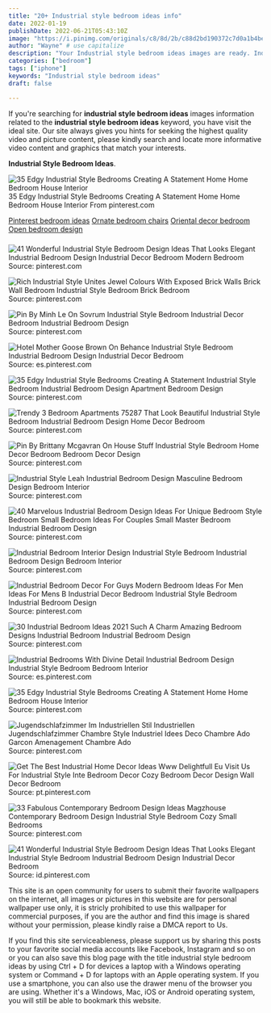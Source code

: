 ```yaml
---
title: "20+ Industrial style bedroom ideas info"
date: 2022-01-19
publishDate: 2022-06-21T05:43:10Z
image: "https://i.pinimg.com/originals/c8/8d/2b/c88d2bd190372c7d0a1b4be3a6f74685.jpg"
author: "Wayne" # use capitalize
description: "Your Industrial style bedroom ideas images are ready. Industrial style bedroom ideas are a topic that is being searched for and liked by netizens today. You can Download the Industrial style bedroom ideas files here. Download all free images."
categories: ["bedroom"]
tags: ["iphone"]
keywords: "Industrial style bedroom ideas"
draft: false

---
```


If you're searching for **industrial style bedroom ideas** images information related to the **industrial style bedroom ideas** keyword, you have visit the ideal  site.  Our site always  gives you  hints  for seeking  the highest  quality video and picture  content, please kindly search and locate more informative video content and graphics  that match your interests.

**Industrial Style Bedroom Ideas**. 

![35 Edgy Industrial Style Bedrooms Creating A Statement Home Home Bedroom House Interior](https://i.pinimg.com/originals/e3/a5/24/e3a5243f599b179d53d770ec7a6222a4.jpg "35 Edgy Industrial Style Bedrooms Creating A Statement Home Home Bedroom House Interior")
35 Edgy Industrial Style Bedrooms Creating A Statement Home Home Bedroom House Interior From pinterest.com

[Pinterest bedroom ideas](/pinterest-bedroom-ideas/)
[Ornate bedroom chairs](/ornate-bedroom-chairs/)
[Oriental decor bedroom](/oriental-decor-bedroom/)
[Open bedroom design](/open-bedroom-design/)



### 

 


![41 Wonderful Industrial Style Bedroom Design Ideas That Looks Elegant Industrial Bedroom Design Industrial Decor Bedroom Modern Bedroom](https://i.pinimg.com/originals/08/eb/ff/08ebff1b62a168cc5f6a6744d119cb20.jpg "41 Wonderful Industrial Style Bedroom Design Ideas That Looks Elegant Industrial Bedroom Design Industrial Decor Bedroom Modern Bedroom")
Source: pinterest.com

 

![Rich Industrial Style Unites Jewel Colours With Exposed Brick Walls Brick Wall Bedroom Industrial Style Bedroom Brick Bedroom](https://i.pinimg.com/originals/8d/73/6e/8d736e19a5902d1e4a979b3f3df1ab30.jpg "Rich Industrial Style Unites Jewel Colours With Exposed Brick Walls Brick Wall Bedroom Industrial Style Bedroom Brick Bedroom")
Source: pinterest.com

 

![Pin By Minh Le On Sovrum Industrial Style Bedroom Industrial Decor Bedroom Industrial Bedroom Design](https://i.pinimg.com/originals/18/e9/34/18e934601d37682a12be5697e2e5e6e1.jpg "Pin By Minh Le On Sovrum Industrial Style Bedroom Industrial Decor Bedroom Industrial Bedroom Design")
Source: pinterest.com

 

![Hotel Mother Goose Brown On Behance Industrial Style Bedroom Industrial Bedroom Design Industrial Decor Bedroom](https://i.pinimg.com/originals/0c/94/a6/0c94a64ba9538705f3a1081944a0e1d9.jpg "Hotel Mother Goose Brown On Behance Industrial Style Bedroom Industrial Bedroom Design Industrial Decor Bedroom")
Source: es.pinterest.com

 

![35 Edgy Industrial Style Bedrooms Creating A Statement Industrial Style Bedroom Industrial Bedroom Design Apartment Bedroom Design](https://i.pinimg.com/originals/6c/e7/70/6ce77025cba5ee0df85810e8d008ad95.jpg "35 Edgy Industrial Style Bedrooms Creating A Statement Industrial Style Bedroom Industrial Bedroom Design Apartment Bedroom Design")
Source: pinterest.com

 

![Trendy 3 Bedroom Apartments 75287 That Look Beautiful Industrial Style Bedroom Industrial Bedroom Design Home Decor Bedroom](https://i.pinimg.com/originals/71/5a/e7/715ae7cc643e8d3a139353ef6b34010c.jpg "Trendy 3 Bedroom Apartments 75287 That Look Beautiful Industrial Style Bedroom Industrial Bedroom Design Home Decor Bedroom")
Source: pinterest.com

 

![Pin By Brittany Mcgavran On House Stuff Industrial Style Bedroom Home Decor Bedroom Bedroom Decor Design](https://i.pinimg.com/originals/bc/3c/73/bc3c73e754ad634c3374dba26e18f12f.jpg "Pin By Brittany Mcgavran On House Stuff Industrial Style Bedroom Home Decor Bedroom Bedroom Decor Design")
Source: pinterest.com

 

![Industrial Style Leah Industrial Bedroom Design Masculine Bedroom Design Bedroom Interior](https://i.pinimg.com/736x/b2/67/62/b26762230f5d76ff40afe77fbff8e991.jpg "Industrial Style Leah Industrial Bedroom Design Masculine Bedroom Design Bedroom Interior")
Source: pinterest.com

 

![40 Marvelous Industrial Bedroom Design Ideas For Unique Bedroom Style Bedroom Small Bedroom Ideas For Couples Small Master Bedroom Industrial Bedroom Design](https://i.pinimg.com/originals/ed/6a/f9/ed6af9edacf8d21a7083d3fa3bf21986.jpg "40 Marvelous Industrial Bedroom Design Ideas For Unique Bedroom Style Bedroom Small Bedroom Ideas For Couples Small Master Bedroom Industrial Bedroom Design")
Source: pinterest.com

 

![Industrial Bedroom Interior Design Industrial Style Bedroom Industrial Bedroom Design Bedroom Interior](https://i.pinimg.com/736x/1b/df/1f/1bdf1f63e7ea2c4cd7a26cddfd71f494--industrial-bedroom-design-industrial-chic.jpg "Industrial Bedroom Interior Design Industrial Style Bedroom Industrial Bedroom Design Bedroom Interior")
Source: pinterest.com

 

![Industrial Bedroom Decor For Guys Modern Bedroom Ideas For Men Ideas For Mens B Industrial Decor Bedroom Industrial Style Bedroom Industrial Bedroom Design](https://i.pinimg.com/originals/d4/1f/43/d41f4362dc54717130bee8dad436c017.jpg "Industrial Bedroom Decor For Guys Modern Bedroom Ideas For Men Ideas For Mens B Industrial Decor Bedroom Industrial Style Bedroom Industrial Bedroom Design")
Source: pinterest.com

 

![30 Industrial Bedroom Ideas 2021 Such A Charm Amazing Bedroom Designs Industrial Bedroom Industrial Bedroom Design](https://i.pinimg.com/originals/9f/df/5b/9fdf5b20da2a24bcd9cd26e6d2967205.jpg "30 Industrial Bedroom Ideas 2021 Such A Charm Amazing Bedroom Designs Industrial Bedroom Industrial Bedroom Design")
Source: pinterest.com

 

![Industrial Bedrooms With Divine Detail Industrial Bedroom Design Industrial Style Bedroom Bedroom Interior](https://i.pinimg.com/originals/31/d5/1b/31d51b185d03da2c0dde073bb3440732.jpg "Industrial Bedrooms With Divine Detail Industrial Bedroom Design Industrial Style Bedroom Bedroom Interior")
Source: es.pinterest.com

 

![35 Edgy Industrial Style Bedrooms Creating A Statement Home Home Bedroom House Interior](https://i.pinimg.com/originals/e3/a5/24/e3a5243f599b179d53d770ec7a6222a4.jpg "35 Edgy Industrial Style Bedrooms Creating A Statement Home Home Bedroom House Interior")
Source: pinterest.com

 

![Jugendschlafzimmer Im Industriellen Stil Industriellen Jugendschlafzimmer Chambre Style Industriel Idees Deco Chambre Ado Garcon Amenagement Chambre Ado](https://i.pinimg.com/736x/93/15/2c/93152cea75db872303dd1c04c56b8868.jpg "Jugendschlafzimmer Im Industriellen Stil Industriellen Jugendschlafzimmer Chambre Style Industriel Idees Deco Chambre Ado Garcon Amenagement Chambre Ado")
Source: pinterest.com

 

![Get The Best Industrial Home Decor Ideas Www Delightfull Eu Visit Us For Industrial Style Inte Bedroom Decor Cozy Bedroom Decor Design Wall Decor Bedroom](https://i.pinimg.com/originals/c7/7f/96/c77f964ed11e7461ca2319e6d0e27689.jpg "Get The Best Industrial Home Decor Ideas Www Delightfull Eu Visit Us For Industrial Style Inte Bedroom Decor Cozy Bedroom Decor Design Wall Decor Bedroom")
Source: pt.pinterest.com

 

![33 Fabulous Contemporary Bedroom Design Ideas Magzhouse Contemporary Bedroom Design Industrial Style Bedroom Cozy Small Bedrooms](https://i.pinimg.com/originals/af/31/2e/af312eaa2d2aaf5d5985c3f76cdb59bf.png "33 Fabulous Contemporary Bedroom Design Ideas Magzhouse Contemporary Bedroom Design Industrial Style Bedroom Cozy Small Bedrooms")
Source: pinterest.com

 

![41 Wonderful Industrial Style Bedroom Design Ideas That Looks Elegant Industrial Style Bedroom Industrial Bedroom Design Industrial Decor Bedroom](https://i.pinimg.com/originals/c8/8d/2b/c88d2bd190372c7d0a1b4be3a6f74685.jpg "41 Wonderful Industrial Style Bedroom Design Ideas That Looks Elegant Industrial Style Bedroom Industrial Bedroom Design Industrial Decor Bedroom")
Source: id.pinterest.com

 

This site is an open community for users to submit their favorite wallpapers on the internet, all images or pictures in this website are for personal wallpaper use only, it is stricly prohibited to use this wallpaper for commercial purposes, if you are the author and find this image is shared without your permission, please kindly raise a DMCA report to Us.

If you find this site serviceableness, please support us by sharing this posts to your favorite social media accounts like Facebook, Instagram and so on or you can also save this blog page with the title industrial style bedroom ideas by using Ctrl + D for devices a laptop with a Windows operating system or Command + D for laptops with an Apple operating system. If you use a smartphone, you can also use the drawer menu of the browser you are using. Whether it's a Windows, Mac, iOS or Android operating system, you will still be able to bookmark this website.
